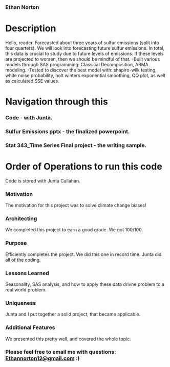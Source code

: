 ### Ethan Norton



# Description 
Hello, reader. Forecasted about three years of sulfur emissions (split into four quarters). We will look into forecasting future sulfur emissions. In total, this data is crucial to study due to future levels of emissions. If these levels are projected to worsen, then we should be mindful of that. -Built various models through SAS programming: Classical Decomposition, ARMA modeling. -Tested to discover the best model with: shapiro-wilk testing, white noise probability, holt winters exponential smoothing, QQ plot, as well as calculated SSE values.


# Navigation through this 

### Code - with Junta.
### Sulfur Emissions pptx - the finalized powerpoint.
### Stat 343_Time Series Final project - the writing sample.


# Order of Operations to run this code

Code is stored with Junta Callahan.
 
 ### Motivation 
 
The motivation for this project was to solve climate change biases!
  
 ### Architecting 

We completed this project to earn a good grade. We got 100/100.

### Purpose

Efficiently completes the project. We did this one in record time. Junta did all of the coding.

### Lessons Learned

Seasonality, SAS analysis, and how to apply these data drivne problem to a real world problem.

### Uniqueness

Junta and I put together a solid project, that became applicable.

### Additional Features

We presented this pretty well, and covered the whole topic.

### Please feel free to email me with questions: Ethannorton12@gmail.com :)
